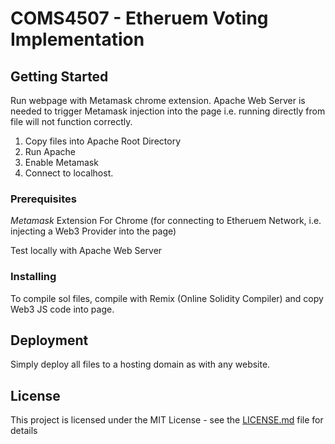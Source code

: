 # COMS4507 - Etheruem Voting Implementation


## Getting Started

Run webpage with Metamask chrome extension. Apache Web Server is needed to trigger Metamask injection into the page i.e. running directly from file will not function correctly.

1. Copy files into Apache Root Directory
2. Run Apache
3. Enable Metamask
4. Connect to localhost.


### Prerequisites

*Metamask* Extension For Chrome (for connecting to Etheruem Network, i.e. injecting a Web3 Provider into the page)


Test locally with Apache Web Server


### Installing
To compile sol files, compile with Remix (Online Solidity Compiler) and copy Web3 JS code into page.


## Deployment

Simply deploy all files to a hosting domain as with any website.

## License

This project is licensed under the MIT License - see the [LICENSE.md](LICENSE.md) file for details

 
